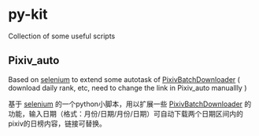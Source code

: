 # py-kit
 Collection of some useful scripts
## Pixiv_auto
 Based on [selenium](https://selenium-python.readthedocs.io/) to extend some autotask of [PixivBatchDownloader](https://github.com/xuejianxianzun/PixivBatchDownloader) ( download daily rank, etc, need to change the link in Pixiv_auto manuallly )

 基于 [selenium](https://selenium-python.readthedocs.io/) 的一个python小脚本，用以扩展一些 [PixivBatchDownloader](https://github.com/xuejianxianzun/PixivBatchDownloader) 的功能，输入日期（格式：月份/日期/月份/日期）可自动下载两个日期区间内的pixiv的日榜内容，链接可替换。

